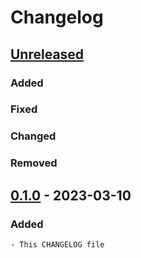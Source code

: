 # Changelog

## [Unreleased]

### Added
### Fixed
### Changed
### Removed

## [0.1.0] - 2023-03-10

### Added

    - This CHANGELOG file

[unreleased]: https://gitlab.com/sergcpp/Net/-/compare/v0.1.0...master
[0.1.0]: https://gitlab.com/sergcpp/Net/-/releases/v0.1.0